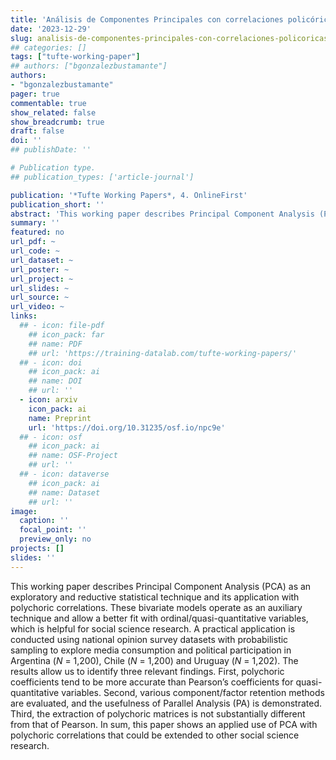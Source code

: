 ```yaml
---
title: 'Análisis de Componentes Principales con correlaciones policóricas: Aplicación en consumo de medios'
date: '2023-12-29'
slug: analisis-de-componentes-principales-con-correlaciones-policoricas
## categories: []
tags: ["tufte-working-paper"]
## authors: ["bgonzalezbustamante"]
authors:
- "bgonzalezbustamante"
pager: true
commentable: true
show_related: false
show_breadcrumb: true
draft: false
doi: ''
## publishDate: ''

# Publication type.
## publication_types: ['article-journal']

publication: '*Tufte Working Papers*, 4. OnlineFirst'
publication_short: ''
abstract: 'This working paper describes Principal Component Analysis (PCA) as an exploratory and reductive statistical technique and its application with polychoric correlations. These bivariate models operate as an auxiliary technique and allow a better fit with ordinal/quasi-quantitative variables, which is helpful for social science research. A practical application is conducted using national opinion survey datasets with probabilistic sampling to explore media consumption and political participation in Argentina (N = 1,200), Chile (N = 1,200) and Uruguay (N = 1,202). The results allow us to identify three relevant findings. First, polychoric coefficients tend to be more accurate than Pearson’s coefficients for quasi-quantitative variables. Second, various component/factor retention methods are evaluated, and the usefulness of Parallel Analysis (PA) is demonstrated. Third, the extraction of polychoric matrices is not substantially different from that of Pearson. In sum, this paper shows an applied use of PCA with polychoric correlations that could be extended to other social science research.'
summary: ''
featured: no
url_pdf: ~
url_code: ~
url_dataset: ~
url_poster: ~
url_project: ~
url_slides: ~
url_source: ~
url_video: ~
links:
  ## - icon: file-pdf
    ## icon_pack: far
    ## name: PDF
    ## url: 'https://training-datalab.com/tufte-working-papers/'
  ## - icon: doi
    ## icon_pack: ai
    ## name: DOI
    ## url: ''
  - icon: arxiv
    icon_pack: ai
    name: Preprint
    url: 'https://doi.org/10.31235/osf.io/npc9e'
  ## - icon: osf
    ## icon_pack: ai
    ## name: OSF-Project
    ## url: ''
  ## - icon: dataverse
    ## icon_pack: ai
    ## name: Dataset
    ## url: ''
image:
  caption: ''
  focal_point: ''
  preview_only: no
projects: []
slides: ''
---
```


This working paper describes Principal Component Analysis (PCA) as an exploratory and reductive statistical technique and its application with polychoric correlations. These bivariate models operate as an auxiliary technique and allow a better fit with ordinal/quasi-quantitative variables, which is helpful for social science research. A practical application is conducted using national opinion survey datasets with probabilistic sampling to explore media consumption and political participation in Argentina (*N* = 1,200), Chile (*N* = 1,200) and Uruguay (*N* = 1,202). The results allow us to identify three relevant findings. First, polychoric coefficients tend to be more accurate than Pearson’s coefficients for quasi-quantitative variables. Second, various component/factor retention methods are evaluated, and the usefulness of Parallel Analysis (PA) is demonstrated. Third, the extraction of polychoric matrices is not substantially different from that of Pearson. In sum, this paper shows an applied use of PCA with polychoric correlations that could be extended to other social science research.